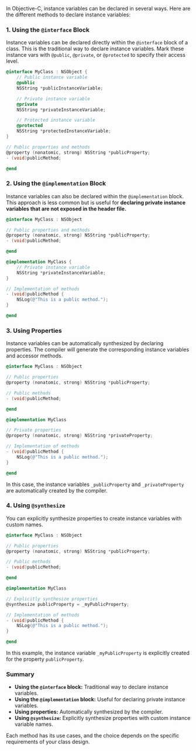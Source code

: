 In Objective-C, instance variables can be declared in several ways. Here are the different methods to declare instance variables:

### 1. Using the `@interface` Block

Instance variables can be declared directly within the `@interface` block of a class. This is the traditional way to declare instance variables. Mark these instance vars with `@public`, `@private`, or `@protected` to specify their access level.

```objective-c
@interface MyClass : NSObject {
    // Public instance variable
    @public
    NSString *publicInstanceVariable;

    // Private instance variable
    @private
    NSString *privateInstanceVariable;

    // Protected instance variable
    @protected
    NSString *protectedInstanceVariable;
}

// Public properties and methods
@property (nonatomic, strong) NSString *publicProperty;
- (void)publicMethod;

@end
```

### 2. Using the `@implementation` Block

Instance variables can also be declared within the `@implementation` block. This approach is less common but is useful for **declaring private instance variables that are not exposed in the header file.**

```objective-c
@interface MyClass : NSObject

// Public properties and methods
@property (nonatomic, strong) NSString *publicProperty;
- (void)publicMethod;

@end

@implementation MyClass {
    // Private instance variable
    NSString *privateInstanceVariable;
}

// Implementation of methods
- (void)publicMethod {
    NSLog(@"This is a public method.");
}

@end
```

### 3. Using Properties

Instance variables can be automatically synthesized by declaring properties. The compiler will generate the corresponding instance variables and accessor methods.

```objective-c
@interface MyClass : NSObject

// Public properties
@property (nonatomic, strong) NSString *publicProperty;

// Public methods
- (void)publicMethod;

@end

@implementation MyClass

// Private properties
@property (nonatomic, strong) NSString *privateProperty;

// Implementation of methods
- (void)publicMethod {
    NSLog(@"This is a public method.");
}

@end
```

In this case, the instance variables `_publicProperty` and `_privateProperty` are automatically created by the compiler.

### 4. Using `@synthesize`

You can explicitly synthesize properties to create instance variables with custom names.

```objective-c
@interface MyClass : NSObject

// Public properties
@property (nonatomic, strong) NSString *publicProperty;

// Public methods
- (void)publicMethod;

@end

@implementation MyClass

// Explicitly synthesize properties
@synthesize publicProperty = _myPublicProperty;

// Implementation of methods
- (void)publicMethod {
    NSLog(@"This is a public method.");
}

@end
```

In this example, the instance variable `_myPublicProperty` is explicitly created for the property `publicProperty`.

### Summary

- **Using the `@interface` block:** Traditional way to declare instance variables.
- **Using the `@implementation` block:** Useful for declaring private instance variables.
- **Using properties:** Automatically synthesized by the compiler.
- **Using `@synthesize`:** Explicitly synthesize properties with custom instance variable names.

Each method has its use cases, and the choice depends on the specific requirements of your class design.